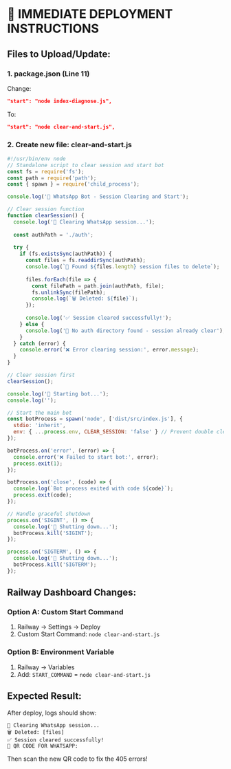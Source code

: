 # 🚀 IMMEDIATE DEPLOYMENT INSTRUCTIONS

## Files to Upload/Update:

### 1. package.json (Line 11)
Change:
```json
"start": "node index-diagnose.js",
```
To:
```json
"start": "node clear-and-start.js",
```

### 2. Create new file: clear-and-start.js
```javascript
#!/usr/bin/env node
// Standalone script to clear session and start bot
const fs = require('fs');
const path = require('path');
const { spawn } = require('child_process');

console.log('🚀 WhatsApp Bot - Session Clearing and Start');

// Clear session function
function clearSession() {
  console.log('🔄 Clearing WhatsApp session...');
  
  const authPath = './auth';
  
  try {
    if (fs.existsSync(authPath)) {
      const files = fs.readdirSync(authPath);
      console.log(`📁 Found ${files.length} session files to delete`);
      
      files.forEach(file => {
        const filePath = path.join(authPath, file);
        fs.unlinkSync(filePath);
        console.log(`🗑️ Deleted: ${file}`);
      });
      
      console.log('✅ Session cleared successfully!');
    } else {
      console.log('📁 No auth directory found - session already clear');
    }
  } catch (error) {
    console.error('❌ Error clearing session:', error.message);
  }
}

// Clear session first
clearSession();

console.log('🚀 Starting bot...');
console.log('');

// Start the main bot
const botProcess = spawn('node', ['dist/src/index.js'], {
  stdio: 'inherit',
  env: { ...process.env, CLEAR_SESSION: 'false' } // Prevent double clearing
});

botProcess.on('error', (error) => {
  console.error('❌ Failed to start bot:', error);
  process.exit(1);
});

botProcess.on('close', (code) => {
  console.log(`Bot process exited with code ${code}`);
  process.exit(code);
});

// Handle graceful shutdown
process.on('SIGINT', () => {
  console.log('👋 Shutting down...');
  botProcess.kill('SIGINT');
});

process.on('SIGTERM', () => {
  console.log('👋 Shutting down...');
  botProcess.kill('SIGTERM');
});
```

## Railway Dashboard Changes:

### Option A: Custom Start Command
1. Railway → Settings → Deploy
2. Custom Start Command: `node clear-and-start.js`

### Option B: Environment Variable
1. Railway → Variables
2. Add: `START_COMMAND` = `node clear-and-start.js`

## Expected Result:
After deploy, logs should show:
```
🔄 Clearing WhatsApp session...
🗑️ Deleted: [files]
✅ Session cleared successfully!
🔳 QR CODE FOR WHATSAPP:
```

Then scan the new QR code to fix the 405 errors!